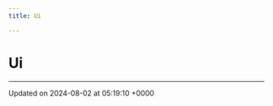 ```yaml
---
title: Ui

---
```


# Ui








-------------------------------

Updated on 2024-08-02 at 05:19:10 +0000